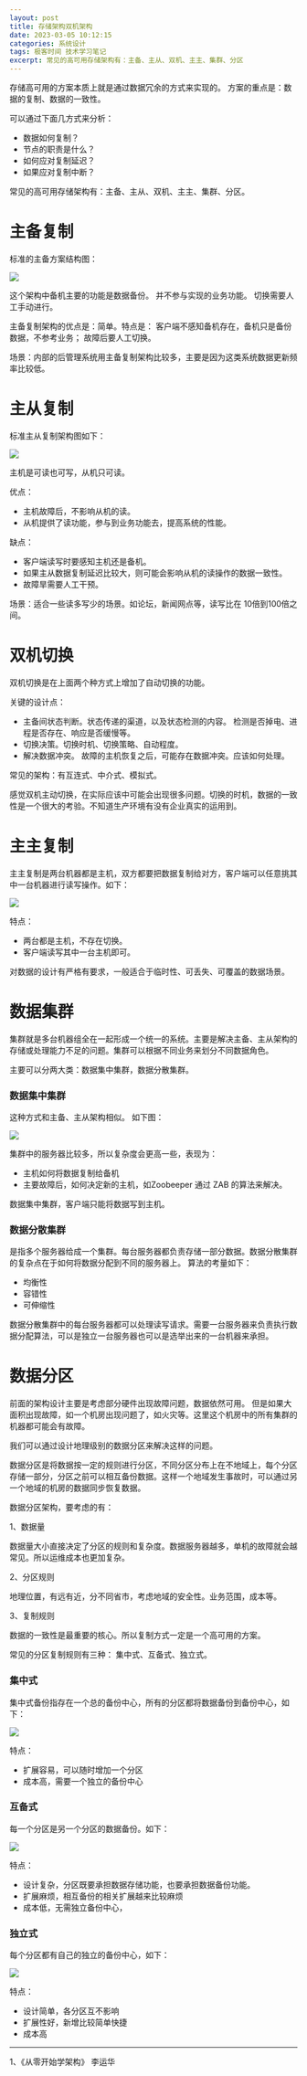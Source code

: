 ```yaml
---
layout: post
title: 存储架构双机架构
date: 2023-03-05 10:12:15
categories: 系统设计
tags: 极客时间 技术学习笔记 
excerpt: 常见的高可用存储架构有：主备、主从、双机、主主、集群、分区
---
```

存储高可用的方案本质上就是通过数据冗余的方式来实现的。 方案的重点是：数据的复制、数据的一致性。

可以通过下面几方式来分析：

- 数据如何复制？
- 节点的职责是什么？
- 如何应对复制延迟？
- 如果应对复制中断？

常见的高可用存储架构有：主备、主从、双机、主主、集群、分区。 

# 主备复制

标准的主备方案结构图：

![](/assets/system-design/architecture-design-2023-03-20-13-15-51.png)

这个架构中备机主要的功能是数据备份。 并不参与实现的业务功能。 切换需要人工手动进行。 

主备复制架构的优点是：简单。特点是： 客户端不感知备机存在，备机只是备份数据，不参考业务； 故障后要人工切换。

场景：内部的后管理系统用主备复制架构比较多，主要是因为这类系统数据更新频率比较低。

# 主从复制

标准主从复制架构图如下：

![](/assets/system-design/architecture-design-2023-03-20-13-21-52.png)

主机是可读也可写，从机只可读。

优点：

- 主机故障后，不影响从机的读。 
- 从机提供了读功能，参与到业务功能去，提高系统的性能。

缺点：

- 客户端读写时要感知主机还是备机。
- 如果主从数据复制延迟比较大，则可能会影响从机的读操作的数据一致性。 
- 故障旱需要人工干预。

场景：适合一些读多写少的场景。如论坛，新闻网点等，读写比在 10倍到100倍之间。 

# 双机切换

双机切换是在上面两个种方式上增加了自动切换的功能。

关键的设计点：

- 主备间状态判断。状态传递的渠道，以及状态检测的内容。 检测是否掉电、进程是否存在、响应是否缓慢等。
- 切换决策。切换时机、切换策略、自动程度。
- 解决数据冲突。 故障的主机恢复之后，可能存在数据冲突。应该如何处理。

常见的架构：有互连式、中介式、模拟式。 

感觉双机主动切换，在实际应该中可能会出现很多问题。切换的时机，数据的一致性是一个很大的考验。不知道生产环境有没有企业真实的运用到。 

# 主主复制

主主复制是两台机器都是主机，双方都要把数据复制给对方，客户端可以任意挑其中一台机器进行读写操作。如下：

![](/assets/system-design/architecture-design-2023-03-20-14-03-28.png)

特点：

- 两台都是主机，不存在切换。
- 客户端读写其中一台主机即可。

对数据的设计有严格有要求，一般适合于临时性、可丢失、可覆盖的数据场景。

# 数据集群

集群就是多台机器组全在一起形成一个统一的系统。主要是解决主备、主从架构的存储或处理能力不足的问题。集群可以根据不同业务来划分不同数据角色。 

主要可以分两大类：数据集中集群，数据分散集群。 

### 数据集中集群

这种方式和主备、主从架构相似。 如下图：

![](/assets/system-design/architecture-design-2023-03-20-14-42-30.png)

集群中的服务器比较多，所以复杂度会更高一些，表现为：

- 主机如何将数据复制给备机
- 主要故障后，如何决定新的主机，如Zoobeeper 通过 ZAB 的算法来解决。 

数据集中集群，客户端只能将数据写到主机。 

### 数据分散集群

是指多个服务器给成一个集群。每台服务器都负责存储一部分数据。数据分散集群的复杂点在于如何将数据分配到不同的服务器上。 算法的考量如下：

- 均衡性
- 容错性
- 可伸缩性

数据分散集群中的每台服务器都可以处理读写请求。需要一台服务器来负责执行数据分配算法，可以是独立一台服务器也可以是选举出来的一台机器来承担。

# 数据分区

前面的架构设计主要是考虑部分硬件出现故障问题，数据依然可用。 但是如果大面积出现故障，如一个机房出现问题了，如火灾等。这里这个机房中的所有集群的机器都可能会有故障。 

我们可以通过设计地理级别的数据分区来解决这样的问题。 

数据分区是将数据按一定的规则进行分区，不同分区分布上在不地域上，每个分区存储一部分，分区之前可以相互备份数据。这样一个地域发生事故时，可以通过另一个地域的机房的数据同步恢复数据。 

数据分区架构，要考虑的有：

1、数据量

​	数据量大小直接决定了分区的规则和复杂度。数据服务器越多，单机的故障就会越常见。所以运维成本也更加复杂。

2、分区规则

地理位置，有远有近，分不同省市，考虑地域的安全性。业务范围，成本等。

3、复制规则

数据的一致性是最重要的核心。所以复制方式一定是一个高可用的方案。 

常见的分区复制规则有三种： 集中式、互备式、独立式。

### 集中式

集中式备份指存在一个总的备份中心，所有的分区都将数据备份到备份中心，如下：

![](/assets/system-design/architecture-design-2023-03-20-15-21-52.png)

特点：

- 扩展容易，可以随时增加一个分区
- 成本高，需要一个独立的备份中心

### 互备式

每一个分区是另一个分区的数据备份。如下：

![](/assets/system-design/architecture-design-2023-03-20-15-24-01.png)

特点：

- 设计复杂，分区既要承担数据存储功能，也要承担数据备份功能。
- 扩展麻烦，相互备份的相关扩展越来比较麻烦
- 成本低，无需独立备份中心，

### 独立式

每个分区都有自己的独立的备份中心，如下：

![](/assets/system-design/architecture-design-2023-03-20-15-27-35.png)

特点：

- 设计简单，各分区互不影响
- 扩展性好，新增比较简单快捷
- 成本高

-----

1、《从零开始学架构》 李运华

